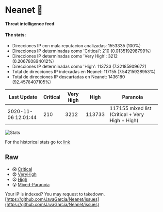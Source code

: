 # Neanet :hocho:
#### Threat intelligence feed
#### The stats:

- Direcciones IP con mala reputacion analizadas: 1553335 (100%)
- Direcciones IP determinadas como 'Critical':  210 (0.013519298799%)
- Direcciones IP determinadas como 'Very High':  3212 (0.206780894012%)
- Direcciones IP determinadas como 'High':  113733 (7.32185909672)
- Total de direcciones IP indexadas en Neanet:  117155 (7.54215928953%)
- Total de direcciones IP descartadas en Neanet:  1436180 (92.4578407105%)

| Last Update | Critical | Very High | High | Paranoia |
| --- | --- | --- | --- | --- |
| 2020-11-06 12:01:44 | 210 | 3212 | 113733 | 117155 mixed list (Critical + Very High + High)|

![Stats](https://docs.google.com/spreadsheets/d/e/2PACX-1vSnaNMIXVabIpDJjufMlzH7poXnshF3mgd8Is1g9ytUEzVsP5my4Trn8f-xkoLLQ38xpL3HtmUexLo6/pubchart?oid=501124687&format=image)

For the historical stats go to: [link](/stats.csv)
## Raw
- :scream: [Critical](https://raw.githubusercontent.com/JavaGarcia/Neanet/master/blacklists/neanet_critical.txt)
- :fearful: [VeryHigh](https://raw.githubusercontent.com/JavaGarcia/Neanet/master/blacklists/neanet_veryHigh.txtt)
- :frowning: [High](https://raw.githubusercontent.com/JavaGarcia/Neanet/master/blacklists/neanet_high.txt)
- :dizzy_face: [Mixed-Paranoia](https://raw.githubusercontent.com/JavaGarcia/Neanet/master/blacklists/neanet_all.txt)


Your IP is indexed? You may request to takedown. [https://github.com/JavaGarcia/Neanet/issues](https://github.com/JavaGarcia/Neanet/issues)
























































































































































































































































































































































































































































































































































































































































































































































































































































































































































































































































































































































































































































































































































































































































































































































































































































































































































































































































































































































































































